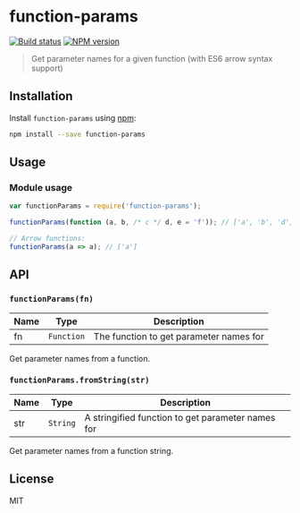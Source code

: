 # function-params

[![Build status][travis-image]][travis-url] [![NPM version][npm-image]][npm-url]

> Get parameter names for a given function (with ES6 arrow syntax support)

## Installation

Install `function-params` using [npm](https://www.npmjs.com/):

```bash
npm install --save function-params
```

## Usage

### Module usage

```javascript
var functionParams = require('function-params');

functionParams(function (a, b, /* c */ d, e = 'f')); // ['a', 'b', 'd', 'e']

// Arrow functions:
functionParams(a => a); // ['a']
```

## API

### `functionParams(fn)`

| Name | Type | Description |
|------|------|-------------|
| fn | `Function` | The function to get parameter names for |

Get parameter names from a function.

### `functionParams.fromString(str)`

| Name | Type | Description |
|------|------|-------------|
| str | `String` | A stringified function to get parameter names for |

Get parameter names from a function string.

## License

MIT

[npm-url]: https://npmjs.org/package/function-params
[npm-image]: https://badge.fury.io/js/function-params.svg
[travis-url]: https://travis-ci.org/joakimbeng/function-params
[travis-image]: https://travis-ci.org/joakimbeng/function-params.svg?branch=master
